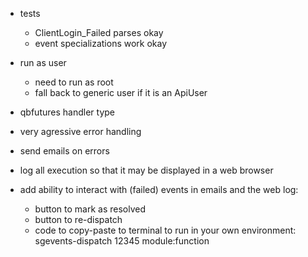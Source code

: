 
- tests
    - ClientLogin_Failed parses okay
    - event specializations work okay
    
- run as user
    - need to run as root
    - fall back to generic user if it is an ApiUser

- qbfutures handler type

- very agressive error handling

- send emails on errors

- log all execution so that it may be displayed in a web browser

- add ability to interact with (failed) events in emails and the web log:
    - button to mark as resolved
    - button to re-dispatch
    - code to copy-paste to terminal to run in your own environment:
      sgevents-dispatch 12345 module:function
 